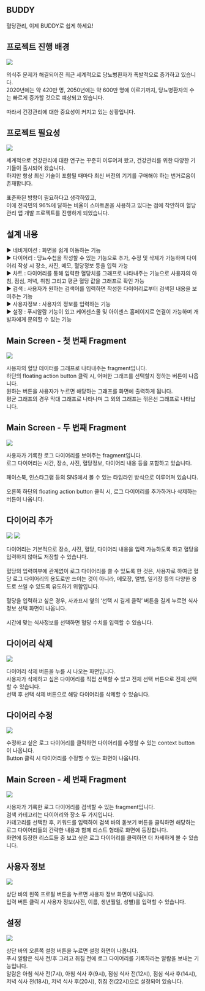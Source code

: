BUDDY
-----



혈당관리, 이제 BUDDY로 쉽게 하세요!



## 프로젝트 진행 배경

<img src="./img/pic3.png">

의식주 문제가 해결되어진 최근 세계적으로 당뇨병환자가 폭발적으로 증가하고 있습니다.<br>
2020년에는 약 420만 명, 2050년에는 약 600만 명에 이르기까지, 당뇨병환자의 수는 빠르게 증가할 것으로 예상되고 있습니다.<br>  
따라서 건강관리에 대한 중요성이 커지고 있는 상황입니다.<br>

## 프로젝트 필요성

<img src="./img/pic4.png">

세계적으로 건강관리에 대한 연구는 꾸준히 이루어져 왔고, 건강관리를 위한 다양한 기기들이 출시되어 왔습니다.<br>
하지만 항상 최신 기술이 포함될 때마다 최신 버전의 기기를 구매해야 하는 번거로움이 존재합니다. <br>  
표준화된 방향이 필요하다고 생각하였고,<br>
이에 전국민의 96%에 달하는 비율이 스마트폰을 사용하고 있다는 점에 착안하여 혈당 관리 앱 개발 프로젝트를 진행하게 되었습니다.<br>

## 설계 내용
▶ 네비게이션 : 화면을 쉽게 이동하는 기능<br>
▶ 다이어리 : 당뇨수첩을 작성할 수 있는 기능으로 추가, 수정 및 삭제가 가능하며 다이어리 작성 시 장소, 사진, 메모, 혈당정보 등을 입력 가능<br>
▶ 차트 : 다이어리를 통해 입력한 혈당치를 그래프로 나타내주는 기능으로 사용자의 아침, 점심, 저녁, 취침 그리고 평균 혈당 값을 그래프로 확인 가능<br>
▶ 검색 : 사용자가 원하는 검색어를 입력하면 작성한 다이어리로부터 검색된 내용을 보여주는 기능<br>
▶ 사용자정보 : 사용자의 정보를 입력하는 기능<br>
▶ 설정 : 푸시알람 기능이 있고 케어센스몰 및 아이센스 홈페이지로 연결이 가능하며 개발자에게 문의할 수 있는 기능<br>

## Main Screen - 첫 번째 Fragment

<img src="./img/pic1.png">

사용자의 혈당 데이터를 그래프로 나타내주는 fragment입니다.   <br>
하단의 floating action button 클릭 시, 어떠한 그래프를 선택할지 정하는 버튼이 나옵니다.<br>
원하는 버튼을 사용자가 누르면 해당하는 그래프를 화면에 출력하게 됩니다.    <br>
평균 그래프의 경우 막대 그래프로 나타나며 그 외의 그래프는 꺾은선 그래프로 나타납니다.<br>

## Main Screen - 두 번째 Fragment

<img src="./img/pic2.png">

사용자가 기록한 로그 다이어리를 보여주는 fragment입니다.<br>
로그 다이어리는 시간, 장소, 사진, 혈당정보, 다이어리 내용 등을 포함하고 있습니다.  <br>   
페이스북, 인스타그램 등의 SNS에서 볼 수 있는 타임라인 방식으로 이루어져 있습니다. <br>     
오른쪽 하단의 floating action button 클릭 시, 로그 다이어리를 추가하거나 삭제하는 버튼이 나옵니다.<br>

## 다이어리 추가

<img src="./img/pic8.png">

<img src="./img/pic11.png">

다이어리는 기본적으로 장소, 사진, 혈당, 다이어리 내용을 입력 가능하도록 하고 혈당을 입력하지 않아도 저장할 수 있습니다.  <br>  
혈당의 입력여부에 관계없이 로그 다이어리를 쓸 수 있도록 한 것은, 사용자로 하여금 혈당 로그 다이어리의 용도로만 쓰이는 것이 아니라, 메모장, 앨범, 일기장 등의 다양한 용도로 쓰일 수 있도록 유도하기 위함입니다. <br>
<br>
혈당을 입력하고 싶은 경우, 사과표시 옆의 ‘선택 시 길게 클릭’ 버튼을 길게 누르면 식사정보 선택 화면이 나옵니다.  <br>  
시간에 맞는 식사정보를 선택하면 혈당 수치를 입력할 수 있습니다. <br>

## 다이어리 삭제

<img src="./img/pic9.png">

다이어리 삭제 버튼을 누를 시 나오는 화면입니다. <br>
사용자가 삭제하고 싶은 다이어리를 직접 선택할 수 있고 전체 선택 버튼으로 전체 선택할 수 있습니다. <br>
선택 후 선택 삭제 버튼으로 해당 다이어리를 삭제할 수 있습니다.<br>

## 다이어리 수정

<img src="./img/pic10.png">

수정하고 싶은 로그 다이어리를 클릭하면 다이어리를 수정할 수 있는 context button이 나옵니다. <br>
Button 클릭 시 다이어리를 수정할 수 있는 화면이 나옵니다.<br>

## Main Screen - 세 번째 Fragment

<img src="./img/pic5.png">

사용자가 기록한 로그 다이어리를 검색할 수 있는 fragment입니다.   <br>
검색 카테고리는 다이어리와 장소 두 가지입니다.<br>
카테고리를 선택한 후, 키워드를 입력하여 검색 바의 돋보기 버튼을 클릭하면 해당하는 로그 다이어리들의 간략한 내용과 함께 리스트 형태로 화면에 등장합니다.  <br> 
화면에 등장한 리스트들 중 보고 싶은 로그 다이어리를 클릭하면 더 자세하게 볼 수 있습니다.<br>

## 사용자 정보

<img src="./img/pic6.png">

상단 바의 왼쪽 프로필 버튼을 누르면 사용자 정보 화면이 나옵니다.   <br>
입력 버튼 클릭 시 사용자 정보(사진, 이름, 생년월일, 성별)를 입력할 수 있습니다.<br>

## 설정

<img src="./img/pic7.png">

상단 바의 오른쪽 설정 버튼을 누르면 설정 화면이 나옵니다.   <br>
푸시 알람은 식사 전/후 그리고 취침 전에 로그 다이어리를 기록하라는 알람을 보내는 기능입니다.   <br>
알람은 아침 식사 전(7시), 아침 식사 후(9시), 점심 식사 전(12시), 점심 식사 후(14시), 저녁 식사 전(18시), 저녁 식사 후(20시), 취침 전(22시)으로 설정되어 있습니다.<br><br>

